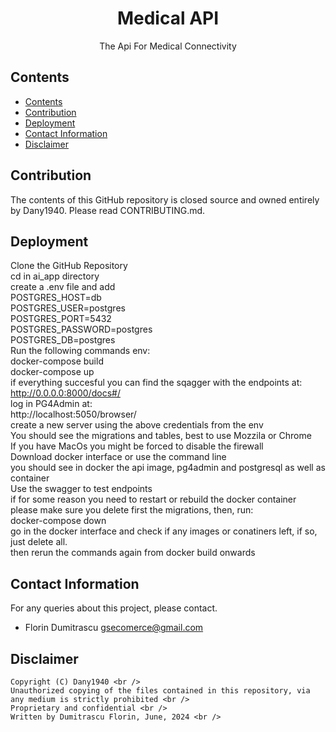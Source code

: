 <h1 align="center">Medical API</h1>
<p align="center">The Api For Medical Connectivity</p>

## Contents

- [Contents](#contents)
- [Contribution](#contribution)
- [Deployment](#deployment)
- [Contact Information](#contact-information)
- [Disclaimer](#disclaimer)


## Contribution

The contents of this GitHub repository is closed source and owned entirely by Dany1940.  Please read CONTRIBUTING.md.

## Deployment

Clone the GitHub Repository <br />
cd in ai_app directory <br />
create a .env file and add <br />
POSTGRES_HOST=db <br />
POSTGRES_USER=postgres <br />
POSTGRES_PORT=5432 <br />
POSTGRES_PASSWORD=postgres <br />
POSTGRES_DB=postgres <br />
Run the following commands env: <br />
docker-compose build <br />
docker-compose up <br />
if everything succesful you can find the sqagger with the endpoints at: <br />
http://0.0.0.0:8000/docs#/ <br />
log in PG4Admin at: <br />
http://localhost:5050/browser/ <br />
create a new server using the above credentials from the env <br />
You should see the migrations and tables, best to use Mozzila or Chrome <br />
If you have MacOs you might be forced to disable the firewall <br />
Download docker interface or use the command line <br />
you should see in docker the api image, pg4admin and postgresql as well as container <br />
Use the swagger to test endpoints <br />
if for some reason you need to restart or rebuild the docker container <br />
please make sure you delete first the migrations, then,  run: <br />
docker-compose down <br />
go in the docker interface and check if any images or conatiners left, if so, just delete all. <br />
then rerun the commands again from docker build onwards <br />









## Contact Information <br />

For any queries about this project, please contact. <br />

- Florin Dumitrascu <gsecomerce@gmail.com> <br />

## Disclaimer <br />

```
Copyright (C) Dany1940 <br />
Unauthorized copying of the files contained in this repository, via any medium is strictly prohibited <br />
Proprietary and confidential <br />
Written by Dumitrascu Florin, June, 2024 <br />
```

